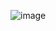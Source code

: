 ![image](https://github.com/ItunuAbe/ItunuAbe/assets/110028869/be348cf5-dbfe-442f-91c7-e593a12a6078)






